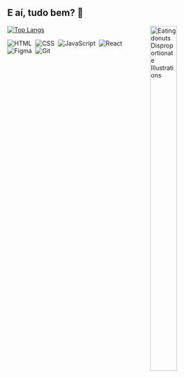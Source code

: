## E aí, tudo bem? 👋

<a href="https://storyset.com/people" title="People illustrations by Storyset">
  <img align="right" src="https://media.discordapp.net/attachments/864563472016080946/1367632647639269386/sail_boat-cuate.png?ex=68154aa8&is=6813f928&hm=289f9e7d42349a8e2a83326481bfdcd4fb3b7c09a95a921c8d2084760bd1e4b3&=&format=webp&quality=lossless&width=930&height=930" alt="Eating donuts Disproportionate Illustrations" width=35% height=45% />
</a>
  
[![Top Langs](https://github-readme-stats.vercel.app/api/top-langs/?username=matrodazz&layout=compact&theme=algolia)](https://github.com/matrodazz/)

![HTML](https://img.shields.io/badge/HTML5-E34F26?style=for-the-badge&logo=html5&logoColor=white)&nbsp;
![CSS](https://img.shields.io/badge/CSS3-1572B6?style=for-the-badge&logo=css3&logoColor=white)&nbsp;
![JavaScript](https://img.shields.io/badge/JavaScript-F7DF1E?style=for-the-badge&logo=javascript&logoColor=black)&nbsp;
![React](https://img.shields.io/badge/REACT-61DAFB?style=for-the-badge&logo=react&logoColor=black)&nbsp;
![Figma](https://img.shields.io/badge/FIGMA-F24E1E?style=for-the-badge&logo=figma&logoColor=white)&nbsp;
![Git](https://img.shields.io/badge/GIT-F05032?style=for-the-badge&logo=git&logoColor=white)&nbsp;
